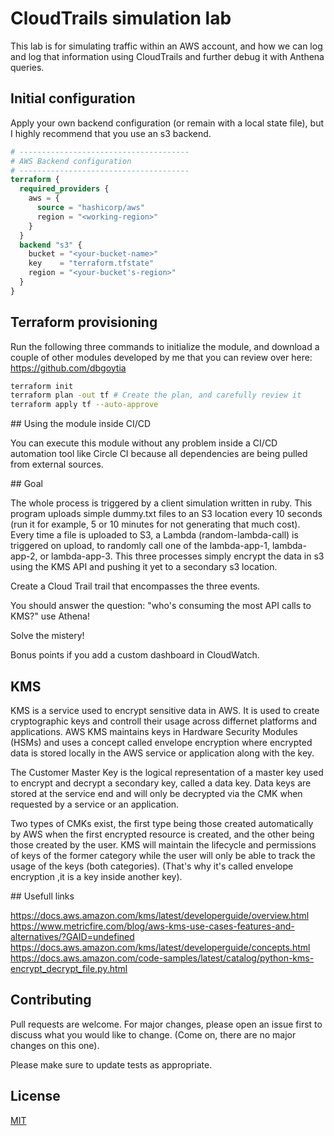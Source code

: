 # CloudTrails simulation lab

This lab is for simulating traffic within an AWS account, and how we can log and log that information using CloudTrails and further debug it with Anthena queries.

## Initial configuration

Apply your own backend configuration (or remain with a local state file), but I highly recommend that you use an s3 backend. 

```terraform
# --------------------------------------
# AWS Backend configuration
# --------------------------------------
terraform {
  required_providers {
    aws = {
      source = "hashicorp/aws"
      region = "<working-region>"
    }
  }
  backend "s3" {
    bucket = "<your-bucket-name>"
    key    = "terraform.tfstate"
    region = "<your-bucket's-region>"
  }
}
```


## Terraform provisioning

Run the following three commands to initialize the module, and download a couple of other modules developed by me that you can review over here: https://github.com/dbgoytia

```bash
terraform init
terraform plan -out tf # Create the plan, and carefully review it
terraform apply tf --auto-approve
```

## Using the module inside CI/CD

You can execute this module without any problem inside a CI/CD automation tool like Circle CI because all dependencies are being pulled from external sources. 


## Goal

The whole process is triggered by a client simulation written in ruby. This program uploads simple dummy.txt files to an S3 location every 10 seconds (run it for example, 5 or 10 minutes for not generating that much cost). Every time a file is uploaded to S3, a Lambda (random-lambda-call) is triggered on upload, to randomly call one of the lambda-app-1, lambda-app-2, or lambda-app-3. This three processes simply encrypt the data in s3 using the KMS API and pushing it yet to a secondary s3 location.

Create a Cloud Trail trail that encompasses the three events.

You should answer the question: "who's consuming the most API calls to KMS?" use Athena!

Solve the mistery!

Bonus points if you add a custom dashboard in CloudWatch.

## KMS

KMS is a service used to encrypt sensitive data in AWS. It is used to create cryptographic keys and controll their usage across differnet platforms and applications. AWS KMS maintains keys in Hardware Security Modules (HSMs) and uses a concept called envelope encryption where encrypted data is stored locally in the AWS service or application along with the key. 

The Customer Master Key is the logical representation of a master key used to encrypt and decrypt a secondary key, called a data key. Data keys are stored at the service end and will only be decrypted via the CMK when requested by a service or an application.

Two types of CMKs exist, the first type being those created automatically by AWS when the first encrypted resource is created, and the other being those created by the user. KMS will maintain the lifecycle and permissions of keys of the former category while the user will only be able to track the usage of the keys (both categories). (That's why it's called envelope encryption ,it is a key inside another key).


## Usefull links

https://docs.aws.amazon.com/kms/latest/developerguide/overview.html
https://www.metricfire.com/blog/aws-kms-use-cases-features-and-alternatives/?GAID=undefined
https://docs.aws.amazon.com/kms/latest/developerguide/concepts.html
https://docs.aws.amazon.com/code-samples/latest/catalog/python-kms-encrypt_decrypt_file.py.html



## Contributing
Pull requests are welcome. For major changes, please open an issue first to discuss what you would like to change. (Come on, there are no major changes on this one).

Please make sure to update tests as appropriate.


## License
[MIT](https://choosealicense.com/licenses/mit/)